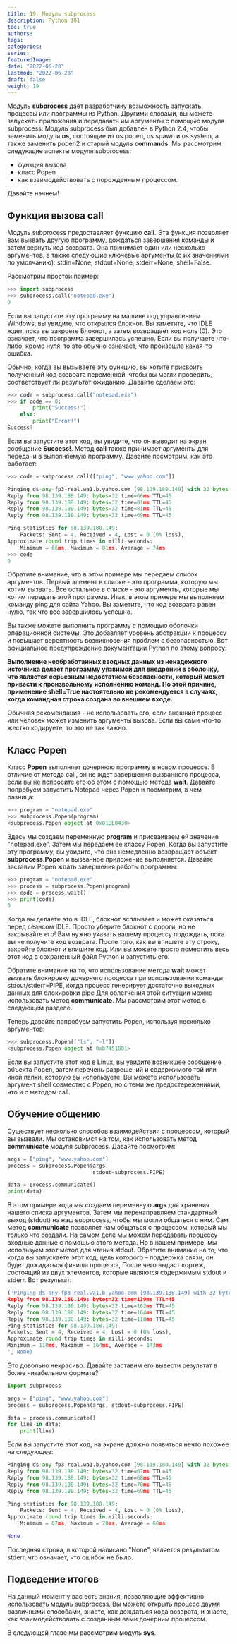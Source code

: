 ```yaml
---
title: 19. Модуль subprocess
description: Python 101
toc: true
authors:
tags:
categories:
series:
featuredImage:
date: "2022-06-28"
lastmod: "2022-06-28"
draft: false
weight: 19
---
```


Модуль **subprocess** дает разработчику возможность запускать процессы или программы из Python. Другими словами, вы можете запускать приложения и передавать им аргументы с помощью модуля subprocess. Модуль subprocess был добавлен в Python 2.4, чтобы заменить модули **os**, состоящие из os.popen, os.spawn и os.system, а также заменить popen2 и старый модуль **commands**. Мы рассмотрим следующие аспекты модуля subprocess:

- функция вызова
- класс Popen
- как взаимодействовать с порожденным процессом.

Давайте начнем!

## Функция вызова call

Модуль subprocess предоставляет функцию **call**. Эта функция позволяет вам вызвать другую программу, дождаться завершения команды и затем вернуть код возврата. Она принимает один или несколько аргументов, а также следующие ключевые аргументы (с их значениями по умолчанию): stdin=None, stdout=None, stderr=None, shell=False.

Рассмотрим простой пример:

```python
>>> import subprocess
>>> subprocess.call("notepad.exe")
0
```

Если вы запустите эту программу на машине под управлением Windows, вы увидите, что открылся блокнот. Вы заметите, что IDLE ждет, пока вы закроете Блокнот, а затем возвращает код ноль (0). Это означает, что программа завершилась успешно. Если вы получаете что-либо, кроме нуля, то это обычно означает, что произошла какая-то ошибка.

Обычно, когда вы вызываете эту функцию, вы хотите присвоить полученный код возврата переменной, чтобы вы могли проверить, соответствует ли результат ожиданию. Давайте сделаем это:

```python
>>> code = subprocess.call("notepad.exe")
>>> if code == 0:
        print("Success!")
    else:
        print("Error!")
Success!
```

Если вы запустите этот код, вы увидите, что он выводит на экран сообщение **Success!**. Метод **call** также принимает аргументы для передачи в выполняемую программу. Давайте посмотрим, как это работает:

```python
>>> code = subprocess.call(["ping", "www.yahoo.com"])

Pinging ds-any-fp3-real.wa1.b.yahoo.com [98.139.180.149] with 32 bytes of data:
Reply from 98.139.180.149: bytes=32 time=66ms TTL=45
Reply from 98.139.180.149: bytes=32 time=81ms TTL=45
Reply from 98.139.180.149: bytes=32 time=81ms TTL=45
Reply from 98.139.180.149: bytes=32 time=69ms TTL=45

Ping statistics for 98.139.180.149:
    Packets: Sent = 4, Received = 4, Lost = 0 (0% loss),
Approximate round trip times in milli-seconds:
    Minimum = 66ms, Maximum = 81ms, Average = 74ms
>>> code
0
```

Обратите внимание, что в этом примере мы передаем список аргументов. Первый элемент в списке - это программа, которую мы хотим вызвать. Все остальное в списке - это аргументы, которые мы хотим передать этой программе. Итак, в этом примере мы выполняем команду ping для сайта Yahoo. Вы заметите, что код возврата равен нулю, так что все завершилось успешно.

Вы также можете выполнить программу с помощью оболочки операционной системы. Это добавляет уровень абстракции к процессу и повышает вероятность возникновения проблем с безопасностью. Вот официальное предупреждение документации Python по этому вопросу:

**Выполнение необработанных вводных данных из ненадежного источника делает программу уязвимой для внедрений в оболочку, что является серьезным недостатком безопасности, который может привести к произвольному исполнению команд. По этой причине, применение shell=True настоятельно не рекомендуется в случаях, когда командная строка создана во внешнем входе.**

Обычная рекомендация - не использовать его, если внешний процесс или человек может изменить аргументы вызова. Если вы сами что-то жестко кодируете, то это не так важно.

## Класс Popen

Класс **Popen** выполняет дочернюю программу в новом процессе. В отличие от метода call, он не ждет завершения вызванного процесса, если вы не попросите его об этом с помощью метода **wait**. Давайте попробуем запустить Notepad через Popen и посмотрим, в чем разница:

```python
>>> program = "notepad.exe"
>>> subprocess.Popen(program)
<subprocess.Popen object at 0x01EE0430>
```

Здесь мы создаем переменную **program** и присваиваем ей значение "notepad.exe". Затем мы передаем ее классу Popen. Когда вы запустите эту программу, вы увидите, что она немедленно возвращает объект **subprocess.Popen** и вызванное приложение выполняется. Давайте заставим Popen ждать завершения работы программы:

```python
>>> program = "notepad.exe"
>>> process = subprocess.Popen(program)
>>> code = process.wait()
>>> print(code)
0
```

Когда вы делаете это в IDLE, блокнот всплывает и может оказаться перед сеансом IDLE. Просто уберите блокнот с дороги, но не закрывайте его!  Вам нужно указать вашему процессу подождать, пока вы не получите код возврата. После того, как вы впишете эту строку, закройте блокнот и впишите код. Или вы можете просто поместить весь этот код в сохраненный файл Python и запустить его.

Обратите внимание на то, что использование метода **wait** может вызвать блокировку дочернего процесса при использовании команды stdout/stderr=PIPE, когда процесс генерирует достаточно выходных данных для блокировки pipe Для облегчения этой ситуации можно использовать метод **communicate**. Мы рассмотрим этот метод в следующем разделе.

Теперь давайте попробуем запустить Popen, используя несколько аргументов:

```python
>>> subprocess.Popen(["ls", "-l"])
<subprocess.Popen object at 0xb7451001>
```

Если вы запустите этот код в Linux, вы увидите возникшее сообщение объекта Popen, затем перечень разрешений и содержимого той или иной папки, которую вы используете. Вы можете использовать аргумент shell совместно с Popen, но с теми же предостережениями, что и с методом call.

## Обучение общению

Существует несколько способов взаимодействия с процессом, который вы вызвали. Мы остановимся на том, как использовать метод **communicate** модуля subprocess. Давайте посмотрим:

```python
args = ["ping", "www.yahoo.com"]
process = subprocess.Popen(args,
                           stdout=subprocess.PIPE)

data = process.communicate()
print(data)
```

В этом примере кода мы создаем переменную **args** для хранения нашего списка аргументов. Затем мы перенаправляем стандартный выход (stdout) на наш subprocess, чтобы мы могли общаться с ним. Сам метод **communicate** позволяет нам общаться с процессом, который мы только что создали. На самом деле мы можем передавать процессу входные данные с помощью этого метода. Но в нашем примере, мы используем этот метод для чтения stdout. Обратите внимание на то, что когда вы запускаете этот код, цель которого – поддержка связи, он будет дожидаться финиша процесса, После чего выдаст кортеж, состоящий из двух элементов, которые являются содержимым stdout и stderr. Вот результат:

```python
('Pinging ds-any-fp3-real.wa1.b.yahoo.com [98.139.180.149] with 32 bytes of data:
Reply from 98.139.180.149: bytes=32 time=139ms TTL=45
Reply from 98.139.180.149: bytes=32 time=162ms TTL=45
Reply from 98.139.180.149: bytes=32 time=164ms TTL=45
Reply from 98.139.180.149: bytes=32 time=110ms TTL=45
Ping statistics for 98.139.180.149:
Packets: Sent = 4, Received = 4, Lost = 0 (0% loss),
Approximate round trip times in milli-seconds:
Minimum = 110ms, Maximum = 164ms, Average = 143ms
', None)

```

Это довольно некрасиво. Давайте заставим его вывести результат в более читабельном формате?

```python
import subprocess

args = ["ping", "www.yahoo.com"]
process = subprocess.Popen(args, stdout=subprocess.PIPE)

data = process.communicate()
for line in data:
    print(line)
```

Если вы запустите этот код, на экране должно появиться нечто похожее на следующее:

```python
Pinging ds-any-fp3-real.wa1.b.yahoo.com [98.139.180.149] with 32 bytes of data:
Reply from 98.139.180.149: bytes=32 time=67ms TTL=45
Reply from 98.139.180.149: bytes=32 time=68ms TTL=45
Reply from 98.139.180.149: bytes=32 time=70ms TTL=45
Reply from 98.139.180.149: bytes=32 time=69ms TTL=45

Ping statistics for 98.139.180.149:
    Packets: Sent = 4, Received = 4, Lost = 0 (0% loss),
Approximate round trip times in milli-seconds:
    Minimum = 67ms, Maximum = 70ms, Average = 68ms

None
```
Последняя строка, в которой написано "None", является результатом stderr, что означает, что ошибок не было.

## Подведение итогов

На данный момент у вас есть знания, позволяющие эффективно использовать модуль subprocess. Вы можете открыть процесс двумя различными способами, знаете, как дождаться кода возврата, и знаете, как взаимодействовать с созданным вами дочерним процессом.

В следующей главе мы рассмотрим модуль **sys**.
